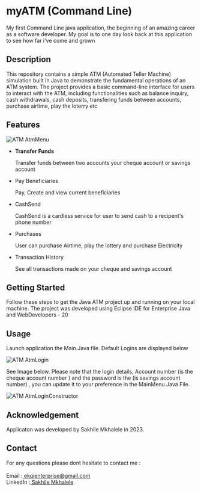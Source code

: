 # myATM (Command Line)
<p>My first Command Line java application, the beginning of an amazing career as a software developer. My goal is to one day look back at this application to see how far i've come and grown<br> </p>

<h2>Description</h2>
<p>This repository contains a simple ATM (Automated Teller Machine) simulation built in Java to demonstrate the fundamental operations of an ATM system. The project provides a basic command-line interface for users to interact with the ATM, including functionalities such as balance inquiry, cash withdrawals, cash deposits, transfering funds between accounts, purchase airtime, play the loterry etc </p>

<h2>Features</h2>

![ATM AtmMenu](https://lh3.googleusercontent.com/pw/ADCreHdwE0-gZV8wyHjq6X0YATvfpGvGI1ixv6WwItSkPywhZyjwSymSM0KVDfHXbc4xINbD4-3rpSj7Huc1u-Y42f-xKjoEjJtAOLQ40BNLoFp0p962pafJF7iY2gBHH-jdNSJnIfqJUC_txSrF_uxfoF3H=w902-h248-s-no-gm?authuser=0)

<ul>
  <li><strong>Transfer Funds</strong> </li>
  <p> Transfer funds between two accounts your cheque account or savings account</p>
  
  <li> Pay Beneficiaries </li>
  <p>Pay, Create and view current beneficiaries</p>
  
  <li> CashSend </li>
  <p>CashSend is a cardless service for user to send cash to a recipent's phone number</p>
  
  <li> Purchases </li>
  <p>User can purchase Airtime, play the lottery and purchase Electricity</p>
  
  <li> Transaction History </li>
  <p>See all transactions made on your cheque and savings account</p>
</ul>

<h2>Getting Started</h2>

<p>Follow these steps to get the Java ATM project up and running on your local machine. The project was developed using Eclipse IDE for Enterprise Java and WebDevelopers - 20 </p>

<h2>Usage</h2>
<p>Launch application the Main.Java file. Default Logins are displayed below</p>

![ATM AtmLogin](https://lh3.googleusercontent.com/pw/ADCreHflOSbVGUocpcyMdgRRrc6iGHi4dRflj0zzcvcSZ1J-rnzmvQEoSVq26e-xpDmX4YLwilUNkBVpTaygGSVNUd5q6v9oODw8tEn-7ON4-1srlRK-K6t1J8WL4dVcCdMSPOV6GxTfND2ezfUbnXOOx9wv=w897-h178-s-no-gm?authuser=0R)

<p>See Image below. Please note that the login details, Account number (is the cheque account number ) and the password is the (is savings account number) , you can update it to your preference in the MainMenu.Java File.</p>

![ATM AtmLoginConstructor](https://lh3.googleusercontent.com/pw/ADCreHdGqW8mvKuSUNPS0Eas6X7PpqePvYdh-OtMWG0j1CaEJvPuC9kwRjm9ArGBgO7XI16hw8xou1MIVxw_2VZajtub4ORyR7ZJBg2tLXIJcj8DbISxca5qtFhlM6Iiz-0ddPE6ahSkTlIurT-ofS-aYWfE=w1108-h216-s-no-gm?authuser=0)

<h2>Acknowledgement</h2>
<p>Applicaton was developed by Sakhile Mkhalele in 2023.</p>

<h2>Contact</h2>
<p>For any questions please dont hesitate to contact me : <br><br>
Email      :<a href = "mailto: ekqienterprise@gmail.com">  ekqienterprise@gmail.com</a> <br>
LinkedIn   :<a class="badge-base__link LI-simple-link" href="https://za.linkedin.com/in/sakhile-mkhalele?trk=profile-badge" target="_blank">  Sakhile Mkhalele</a></div>
</p>


              







